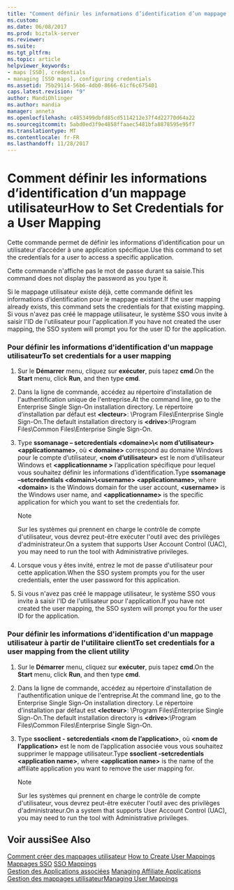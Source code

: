 ```yaml
---
title: "Comment définir les informations d’identification d’un mappage utilisateur | Documents Microsoft"
ms.custom: 
ms.date: 06/08/2017
ms.prod: biztalk-server
ms.reviewer: 
ms.suite: 
ms.tgt_pltfrm: 
ms.topic: article
helpviewer_keywords:
- maps [SSO], credentials
- managing [SSO maps], configuring credentials
ms.assetid: 75b29114-56b6-4db0-8666-61cf6c675401
caps.latest.revision: "9"
author: MandiOhlinger
ms.author: mandia
manager: anneta
ms.openlocfilehash: c4853499dbfd85cd5114212e37f4d22770d64a22
ms.sourcegitcommit: 5abd0ed3f9e4858ffaaec5481bfa8878595e95f7
ms.translationtype: MT
ms.contentlocale: fr-FR
ms.lasthandoff: 11/28/2017
---
```

# <a name="how-to-set-credentials-for-a-user-mapping"></a><span data-ttu-id="1b3c1-102">Comment définir les informations d’identification d’un mappage utilisateur</span><span class="sxs-lookup"><span data-stu-id="1b3c1-102">How to Set Credentials for a User Mapping</span></span>
<span data-ttu-id="1b3c1-103">Cette commande permet de définir les informations d’identification pour un utilisateur d’accéder à une application spécifique.</span><span class="sxs-lookup"><span data-stu-id="1b3c1-103">Use this command to set the credentials for a user to access a specific application.</span></span>  
  
 <span data-ttu-id="1b3c1-104">Cette commande n'affiche pas le mot de passe durant sa saisie.</span><span class="sxs-lookup"><span data-stu-id="1b3c1-104">This command does not display the password as you type it.</span></span>  
  
 <span data-ttu-id="1b3c1-105">Si le mappage utilisateur existe déjà, cette commande définit les informations d’identification pour le mappage existant.</span><span class="sxs-lookup"><span data-stu-id="1b3c1-105">If the user mapping already exists, this command sets the credentials for that existing mapping.</span></span> <span data-ttu-id="1b3c1-106">Si vous n'avez pas créé le mappage utilisateur, le système SSO vous invite à saisir l'ID de l'utilisateur pour l'application.</span><span class="sxs-lookup"><span data-stu-id="1b3c1-106">If you have not created the user mapping, the SSO system will prompt you for the user ID for the application.</span></span>  
  
### <a name="to-set-credentials-for-a-user-mapping"></a><span data-ttu-id="1b3c1-107">Pour définir les informations d'identification d'un mappage utilisateur</span><span class="sxs-lookup"><span data-stu-id="1b3c1-107">To set credentials for a user mapping</span></span>  
  
1.  <span data-ttu-id="1b3c1-108">Sur le **Démarrer** menu, cliquez sur **exécuter**, puis tapez **cmd**.</span><span class="sxs-lookup"><span data-stu-id="1b3c1-108">On the **Start** menu, click **Run**, and then type **cmd**.</span></span>  
  
2.  <span data-ttu-id="1b3c1-109">Dans la ligne de commande, accédez au répertoire d'installation de l'authentification unique de l'entreprise.</span><span class="sxs-lookup"><span data-stu-id="1b3c1-109">At the command line, go to the Enterprise Single Sign-On installation directory.</span></span> <span data-ttu-id="1b3c1-110">Le répertoire d’installation par défaut est  **\<lecteur\>**: \Program Files\Enterprise Single Sign-On.</span><span class="sxs-lookup"><span data-stu-id="1b3c1-110">The default installation directory is **\<drive\>**:\Program Files\Common Files\Enterprise Single Sign-On.</span></span>  
  
3.  <span data-ttu-id="1b3c1-111">Type **ssomanage – setcredentials \<domaine\>\\< nom d’utilisateur\> \<applicationname\>**, où  **\< domaine\>**  correspond au domaine Windows pour le compte d’utilisateur,  **\<nom d’utilisateur\>**  est le nom d’utilisateur Windows et  **\<applicationname \>**  l’application spécifique pour lequel vous souhaitez définir les informations d’identification.</span><span class="sxs-lookup"><span data-stu-id="1b3c1-111">Type **ssomanage –setcredentials \<domain\>\\<username\> \<applicationname\>**, where **\<domain\>** is the Windows domain for the user account, **\<username\>** is the Windows user name, and **\<applicationname\>** is the specific application for which you want to set the credentials for.</span></span>  
  
    > [!NOTE]
    >  <span data-ttu-id="1b3c1-112">Sur les systèmes qui prennent en charge le contrôle de compte d'utilisateur, vous devrez peut-être exécuter l'outil avec des privilèges d'administrateur.</span><span class="sxs-lookup"><span data-stu-id="1b3c1-112">On a system that supports User Account Control (UAC), you may need to run the tool with Administrative privileges.</span></span>  
  
4.  <span data-ttu-id="1b3c1-113">Lorsque vous y êtes invité, entrez le mot de passe d'utilisateur pour cette application.</span><span class="sxs-lookup"><span data-stu-id="1b3c1-113">When the SSO system prompts you for the user credentials, enter the user password for this application.</span></span>  
  
5.  <span data-ttu-id="1b3c1-114">Si vous n'avez pas créé le mappage utilisateur, le système SSO vous invite à saisir l'ID de l'utilisateur pour l'application.</span><span class="sxs-lookup"><span data-stu-id="1b3c1-114">If you have not created the user mapping, the SSO system will prompt you for the user ID for the application.</span></span>  
  
### <a name="to-set-credentials-for-a-user-mapping-from-the-client-utility"></a><span data-ttu-id="1b3c1-115">Pour définir les informations d'identification d'un mappage utilisateur à partir de l'utilitaire client</span><span class="sxs-lookup"><span data-stu-id="1b3c1-115">To set credentials for a user mapping from the client utility</span></span>  
  
1.  <span data-ttu-id="1b3c1-116">Sur le **Démarrer** menu, cliquez sur **exécuter**, puis tapez **cmd**.</span><span class="sxs-lookup"><span data-stu-id="1b3c1-116">On the **Start** menu, click **Run**, and then type **cmd**.</span></span>  
  
2.  <span data-ttu-id="1b3c1-117">Dans la ligne de commande, accédez au répertoire d'installation de l'authentification unique de l'entreprise.</span><span class="sxs-lookup"><span data-stu-id="1b3c1-117">At the command line, go to the Enterprise Single Sign-On installation directory.</span></span> <span data-ttu-id="1b3c1-118">Le répertoire d’installation par défaut est  **\<lecteur\>**: \Program Files\Enterprise Single Sign-On.</span><span class="sxs-lookup"><span data-stu-id="1b3c1-118">The default installation directory is **\<drive\>**:\Program Files\Common Files\Enterprise Single Sign-On.</span></span>  
  
3.  <span data-ttu-id="1b3c1-119">Type **ssoclient - setcredentials \<nom de l’application\>**, où  **\<nom de l’application\>**  est le nom de l’application associée vous vous souhaitez supprimer le mappage utilisateur.</span><span class="sxs-lookup"><span data-stu-id="1b3c1-119">Type **ssoclient -setcredentials \<application name\>**, where **\<application name\>** is the name of the affiliate application you want to remove the user mapping for.</span></span>  
  
    > [!NOTE]
    >  <span data-ttu-id="1b3c1-120">Sur les systèmes qui prennent en charge le contrôle de compte d'utilisateur, vous devrez peut-être exécuter l'outil avec des privilèges d'administrateur.</span><span class="sxs-lookup"><span data-stu-id="1b3c1-120">On a system that supports User Account Control (UAC), you may need to run the tool with Administrative privileges.</span></span>  
  
## <a name="see-also"></a><span data-ttu-id="1b3c1-121">Voir aussi</span><span class="sxs-lookup"><span data-stu-id="1b3c1-121">See Also</span></span>  
 <span data-ttu-id="1b3c1-122">[Comment créer des mappages utilisateur](../core/how-to-create-user-mappings.md) </span><span class="sxs-lookup"><span data-stu-id="1b3c1-122">[How to Create User Mappings](../core/how-to-create-user-mappings.md) </span></span>  
 <span data-ttu-id="1b3c1-123">[Mappages SSO](../core/sso-mappings.md) </span><span class="sxs-lookup"><span data-stu-id="1b3c1-123">[SSO Mappings](../core/sso-mappings.md) </span></span>  
 <span data-ttu-id="1b3c1-124">[Gestion des Applications associées](../core/managing-affiliate-applications.md) </span><span class="sxs-lookup"><span data-stu-id="1b3c1-124">[Managing Affiliate Applications](../core/managing-affiliate-applications.md) </span></span>  
 [<span data-ttu-id="1b3c1-125">Gestion des mappages utilisateur</span><span class="sxs-lookup"><span data-stu-id="1b3c1-125">Managing User Mappings</span></span>](../core/managing-user-mappings.md)
